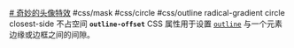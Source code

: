[# 奇妙的头像特效](https://www.bilibili.com/video/BV1VT4y1s7Cd/?spm_id_from=333.788.top_right_bar_window_history.content.click&vd_source=62c8a03e66ff063b9af3e473fadb8049)
#css/mask #css/circle #css/outline 
radical-gradient circle closest-side
不占空间
**`outline-offset`** CSS 属性用于设置 [`outline`](https://developer.mozilla.org/zh-CN/docs/Web/CSS/outline) 与一个元素边缘或边框之间的间隙。